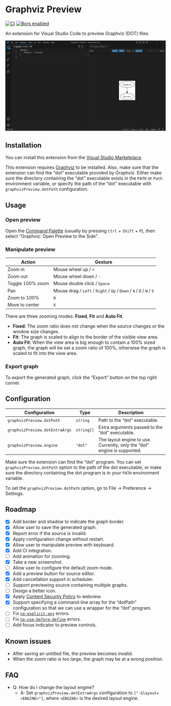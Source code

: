 # Graphviz Preview

[![CI](https://github.com/EFanZh/Graphviz-Preview/actions/workflows/CI.yml/badge.svg)](https://github.com/EFanZh/Graphviz-Preview/actions/workflows/CI.yml)
[![Bors enabled](https://img.shields.io/badge/bors-enabled-brightgreen)](https://app.bors.tech/repositories/23758)

An extension for Visual Studio Code to preview Graphviz (DOT) files.

![Graphviz Preview screenshot](resources/screenshot.png)

## Installation

You can install this extension from the
[Visual Studio Marketplace](https://marketplace.visualstudio.com/items?itemName=EFanZh.graphviz-preview).

This extension requires [Graphviz](https://graphviz.org/) to be installed. Also, make sure that the extension can find
the “dot” executable provided by Graphviz. Either make sure the directory containing the “dot” executable exists in the
`PATH` or `Path` environment variable, or specify the path of the “dot” executable with `graphvizPreview.dotPath`
configuration.

## Usage

### Open preview

Open the [Command Palette](https://code.visualstudio.com/docs/getstarted/userinterface#_command-palette) (usually by
pressing `Ctrl` + `Shift` + `P`), then select “Graphviz: Open Preview to the Side”.

### Manipulate preview

| Action           | Gesture                                                               |
| ---------------- | --------------------------------------------------------------------- |
| Zoom in          | Mouse wheel up / `+`                                                  |
| Zoom out         | Mouse wheel down / `-`                                                |
| Toggle 100% zoom | Mouse double click / `Space`                                          |
| Pan              | Mouse drag / `Left` / `Right` / `Up` / `Down` / `A` / `D` / `W` / `S` |
| Zoom to 100%     | `0`                                                                   |
| Move to center   | `X`                                                                   |

There are three zooming modes: **Fixed**, **Fit** and **Auto Fit**.

- **Fixed**: The zoom ratio does not change when the source changes or the window size changes.
- **Fit**: The graph is scaled to align to the border of the visible view area.
- **Auto Fit**: When the view area is big enough to contain a 100% sized graph, the graph will be set a zoom ratio of
  100%, otherwise the graph is scaled to fit into the view area.

### Export graph

To export the generated graph, click the “Export” button on the top right corner.

## Configuration

| Configuration                  | Type       | Description                                                              |
| ------------------------------ | ---------- | ------------------------------------------------------------------------ |
| `graphvizPreview.dotPath`      | `string`   | Path to the “dot” executable.                                            |
| `graphvizPreview.dotExtraArgs` | `string[]` | Extra arguments passed to the “dot” executable.                          |
| `graphvizPreview.engine`       | `"dot"`    | The layout engine to use. Currently, only the “dot” engine is supported. |

Make sure the extension can find the “dot” program. You can set `graphvizPreview.dotPath` option to the path of the dot
executable, or make sure the directory containing the dot program is in your `PATH` environment variable.

To set the `graphvizPreview.dotPath` option, go to File → Preference → Settings.

## Roadmap

- [x] Add border and shadow to indicate the graph border.
- [x] Allow user to save the generated graph.
- [x] Report error if the source is invalid.
- [x] Apply configuration change without restart.
- [x] Allow user to manipulate preview with keyboard.
- [x] Add CI integration.
- [ ] Add animation for zooming.
- [x] Take a new screenshot.
- [ ] Allow user to configure the default zoom mode.
- [x] Add a preview button for source editor.
- [x] Add cancellation support in scheduler.
- [ ] Support previewing source containing multiple graphs.
- [ ] Design a better icon.
- [x] Apply [Content Security Policy](https://en.wikipedia.org/wiki/Content_Security_Policy) to webview.
- [x] Support specifying a command-line array for the “dotPath” configuration so that we can use a wrapper for the “dot”
      program.
- [ ] Fix [`no-explicit-any`](https://github.com/typescript-eslint/typescript-eslint/blob/master/packages/eslint-plugin/docs/rules/no-explicit-any.md) errors.
- [ ] Fix [`no-use-before-define`](https://github.com/typescript-eslint/typescript-eslint/blob/master/packages/eslint-plugin/docs/rules/no-use-before-define.md) errors.
- [ ] Add focus indicator to preview controls.

## Known issues

- After saving an untitled file, the preview becomes invalid.
- When the zoom ratio is too large, the graph may be at a wrong position.

## FAQ

- Q: How do I change the layout engine?
  - A: Set `graphvizPreview.dotExtraArgs` configuration to `["-Glayout=<ENGINE>"]`, where `<ENGINE>` is the desired
    layout engine.

